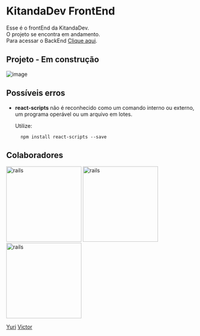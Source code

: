 # KitandaDev FrontEnd

Esse é o frontEnd da KitandaDev.   
O projeto se encontra em andamento.  
Para acessar o BackEnd [Clique aqui](https://github.com/Regulus01/BackEndKitandaDev).

## Projeto - Em construção
![image](https://user-images.githubusercontent.com/75454584/190867010-a0f1f352-d28d-4b61-b4e7-c25d598711cf.png)


## Possíveis erros 
* **react-scripts** não é reconhecido como um comando interno ou externo, um programa operável ou um arquivo em lotes.

	Utilize:
  ````
	npm install react-scripts --save 
	````


## Colaboradores

<img src="https://avatars.githubusercontent.com/u/83989931?v=4" alt="rails" width="200" height= "200" style="max-
width:100%;">
<img src="https://avatars.githubusercontent.com/u/112266976?v=4" alt="rails" width="200" height= "200" style="max-
width:100%;">
<img src="https://avatars.githubusercontent.com/u/112266976?v=4" alt="rails" width="200" height= "200" style="max-
width:100%;">

[Yuri](https://github.com/yuri3476) [Victor](https://github.com/V1ct0rSb)
